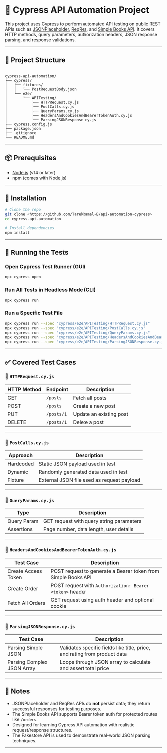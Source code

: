 # 🚀 Cypress API Automation Project

This project uses [Cypress](https://www.cypress.io/) to perform automated API testing on public REST APIs such as [JSONPlaceholder](https://jsonplaceholder.typicode.com/), [ReqRes](https://reqres.in/), and [Simple Books API](https://simple-books-api.glitch.me). It covers HTTP methods, query parameters, authorization headers, JSON response parsing, and response validations.

---

## 📁 Project Structure

```

cypress-api-automation/
├── cypress/
│   ├── fixtures/
│   │   └── PostRequestBody.json
│   └── e2e/
│       └── APITesting/
│           ├── HTTPRequest.cy.js
│           ├── PostCalls.cy.js
│           ├── QueryParams.cy.js
│           ├── HeadersAndCookiesAndBearerTokenAuth.cy.js
│           └── ParsingJSONResponse.cy.js
├── cypress.config.js
├── package.json
├── .gitignore
└── README.md
```

---

## 📦 Prerequisites

* [Node.js](https://nodejs.org/) (v14 or later)
* npm (comes with Node.js)

---

## 🔧 Installation

```bash
# Clone the repo
git clone <https://github.com/Tarekkamal-B/api-automation-cypress>
cd cypress-api-automation

# Install dependencies
npm install
```

---

## 🚀 Running the Tests

### Open Cypress Test Runner (GUI)

```bash
npx cypress open
```

### Run All Tests in Headless Mode (CLI)

```bash
npx cypress run
```

### Run a Specific Test File

```bash
npx cypress run --spec "cypress/e2e/APITesting/HTTPRequest.cy.js"
npx cypress run --spec "cypress/e2e/APITesting/PostCalls.cy.js"
npx cypress run --spec "cypress/e2e/APITesting/QueryParams.cy.js"
npx cypress run --spec "cypress/e2e/APITesting/HeadersAndCookiesAndBearerTokenAuth.cy.js"
npx cypress run --spec "cypress/e2e/APITesting/ParsingJSONResponse.cy.js"
```

---

## ✅ Covered Test Cases

### 📄 `HTTPRequest.cy.js`

| HTTP Method | Endpoint   | Description             |
| ----------- | ---------- | ----------------------- |
| GET         | `/posts`   | Fetch all posts         |
| POST        | `/posts`   | Create a new post       |
| PUT         | `/posts/1` | Update an existing post |
| DELETE      | `/posts/1` | Delete a post           |

---

### 📄 `PostCalls.cy.js`

| Approach  | Description                                |
| --------- | ------------------------------------------ |
| Hardcoded | Static JSON payload used in test           |
| Dynamic   | Randomly generated data used in test       |
| Fixture   | External JSON file used as request payload |

---

### 📄 `QueryParams.cy.js`

| Type        | Description                              |
| ----------- | ---------------------------------------- |
| Query Param | GET request with query string parameters |
| Assertions  | Page number, data length, user details   |

---

### 📄 `HeadersAndCookiesAndBearerTokenAuth.cy.js`

| Test Case           | Description                                                   |
| ------------------- | ------------------------------------------------------------- |
| Create Access Token | POST request to generate a Bearer token from Simple Books API |
| Create Order        | POST request with `Authorization: Bearer <token>` header      |
| Fetch All Orders    | GET request using auth header and optional cookie             |

---

### 📄 `ParsingJSONResponse.cy.js`

| Test Case                  | Description                                                               |
| -------------------------- | ------------------------------------------------------------------------- |
| Parsing Simple JSON        | Validates specific fields like title, price, and rating from product data |
| Parsing Complex JSON Array | Loops through JSON array to calculate and assert total price              |

---

## 📌 Notes

* JSONPlaceholder and ReqRes APIs do **not** persist data; they return successful responses for testing purposes.
* The Simple Books API supports Bearer token auth for protected routes like `/orders`.
* Designed for learning Cypress API automation with realistic request/response structures.
* The Fakestore API is used to demonstrate real-world JSON parsing techniques.

---


